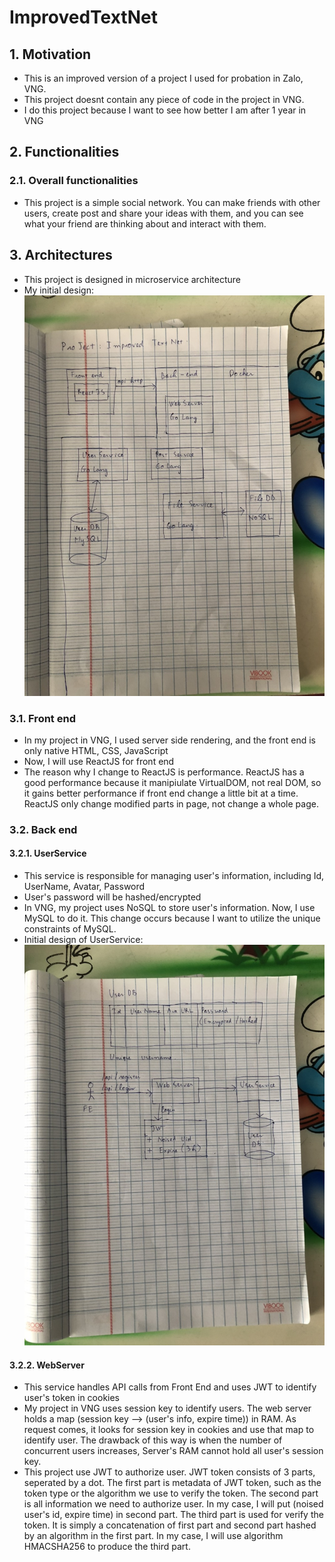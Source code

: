 # ImprovedTextNet

## 1. Motivation
- This is an improved version of a project I used for probation in Zalo, VNG.
- This project doesnt contain any piece of code in the project in VNG. 
- I do this project because I want to see how better I am after 1 year in VNG

## 2. Functionalities <br/>
### 2.1. Overall functionalities
- This project is a simple social network. You can make friends with other users, create post and share your ideas with them, and you can see what your friend are thinking about and interact with them.

## 3. Architectures
- This project is designed in microservice architecture
- My initial design:
![image desc](docs/InitialArchitecture.jpg)
### 3.1. Front end
- In my project in VNG, I used server side rendering, and the front end is only native HTML, CSS, JavaScript
- Now, I will use ReactJS for front end
- The reason why I change to ReactJS is performance. ReactJS has a good performance because it manipiulate VirtualDOM, not real DOM, so it gains better performance if front end change a little bit at a time. ReactJS only change modified parts in page, not change a whole page.
### 3.2. Back end
#### 3.2.1. UserService
- This service is responsible for managing user's information, including Id, UserName, Avatar, Password
- User's password will be hashed/encrypted
- In VNG, my project uses NoSQL to store user's information. Now, I use MySQL to do it. This change occurs because I want to utilize the unique constraints of MySQL.
- Initial design of UserService:
![image desc](docs/InitialDesignUserService.jpg)
#### 3.2.2. WebServer
- This service handles API calls from Front End and uses JWT to identify user's token in cookies
- My project in VNG uses session key to identify users. The web server holds a map (session key --> (user's info, expire time)) in RAM. As request comes, it looks for session key in cookies and use that map to identify user. The drawback of this way is when the number of concurrent users increases, Server's RAM cannot hold all user's session key. 
- This project use JWT to authorize user. JWT token consists of 3 parts, seperated by a dot. The first part is metadata of JWT token, such as the token type or the algorithm we use to verify the token. The second part is all information we need to authorize user. In my case, I will put (noised user's id, expire time) in second part. The third part is used for verify the token. It is simply a concatenation of first part and second part hashed by an algorithm in the first part. In my case, I will use algorithm HMACSHA256 to produce the third part.

